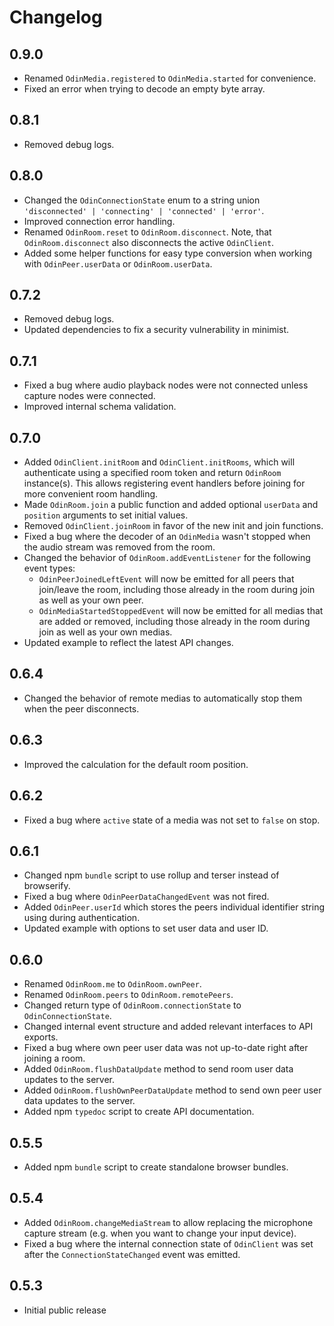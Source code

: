 # Changelog

## 0.9.0

- Renamed `OdinMedia.registered` to `OdinMedia.started` for convenience.
- Fixed an error when trying to decode an empty byte array.

## 0.8.1

- Removed debug logs.

## 0.8.0

- Changed the `OdinConnectionState` enum to a string union `'disconnected' | 'connecting' | 'connected' | 'error'`.
- Improved connection error handling.
- Renamed `OdinRoom.reset` to `OdinRoom.disconnect`. Note, that `OdinRoom.disconnect` also disconnects the active `OdinClient`.
- Added some helper functions for easy type conversion when working with `OdinPeer.userData` or `OdinRoom.userData`.

## 0.7.2

- Removed debug logs.
- Updated dependencies to fix a security vulnerability in minimist.

## 0.7.1

- Fixed a bug where audio playback nodes were not connected unless capture nodes were connected.
- Improved internal schema validation.

## 0.7.0

- Added `OdinClient.initRoom` and `OdinClient.initRooms`, which will authenticate using a specified room token and return `OdinRoom` instance(s). This allows registering event handlers before joining for more convenient room handling.
- Made `OdinRoom.join` a public function and added optional `userData` and `position` arguments to set initial values.
- Removed `OdinClient.joinRoom` in favor of the new init and join functions.
- Fixed a bug where the decoder of an `OdinMedia` wasn't stopped when the audio stream was removed from the room.
- Changed the behavior of `OdinRoom.addEventListener` for the following event types:
	- `OdinPeerJoinedLeftEvent` will now be emitted for all peers that join/leave the room, including those already in the room during join as well as your own peer.
	- `OdinMediaStartedStoppedEvent` will now be emitted for all medias that are added or removed, including those already in the room during join as well as your own medias.
- Updated example to reflect the latest API changes.

## 0.6.4

- Changed the behavior of remote medias to automatically stop them when the peer disconnects.

## 0.6.3

- Improved the calculation for the default room position.

## 0.6.2

- Fixed a bug where `active` state of a media was not set to `false` on stop.

## 0.6.1

- Changed npm `bundle` script to use rollup and terser instead of browserify.
- Fixed a bug where `OdinPeerDataChangedEvent` was not fired.
- Added `OdinPeer.userId` which stores the peers individual identifier string using during authentication.
- Updated example with options to set user data and user ID.

## 0.6.0

- Renamed `OdinRoom.me` to `OdinRoom.ownPeer`.
- Renamed `OdinRoom.peers` to `OdinRoom.remotePeers`.
- Changed return type of `OdinRoom.connectionState` to `OdinConnectionState`.
- Changed internal event structure and added relevant interfaces to API exports.
- Fixed a bug where own peer user data was not up-to-date right after joining a room.
- Added `OdinRoom.flushDataUpdate` method to send room user data updates to the server.
- Added `OdinRoom.flushOwnPeerDataUpdate` method to send own peer user data updates to the server.
- Added npm `typedoc` script to create API documentation.

## 0.5.5

- Added npm `bundle` script to create standalone browser bundles.

## 0.5.4

- Added `OdinRoom.changeMediaStream` to allow replacing the microphone capture stream (e.g. when you want to change your input device).
- Fixed a bug where the internal connection state of `OdinClient` was set after the `ConnectionStateChanged` event was emitted.

## 0.5.3

- Initial public release
